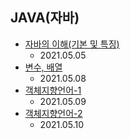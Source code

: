 JAVA(자바)
-------------------------------------------------------------------------------------------
+ [자바의 이해(기본 및 특징)](https://develaniper-devpage.tistory.com/48?category=479024)
  * 2021.05.05
+ [변수, 배열](https://develaniper-devpage.tistory.com/60)
  * 2021.05.08
+ [객체지향언어-1](https://develaniper-devpage.tistory.com/61?category=479024)
  * 2021.05.09
+ [객체지향언어-2](https://develaniper-devpage.tistory.com/63)
  * 2021.05.10
